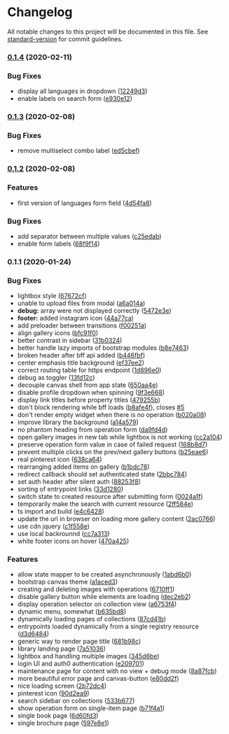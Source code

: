 # Changelog

All notable changes to this project will be documented in this file. See [standard-version](https://github.com/conventional-changelog/standard-version) for commit guidelines.

### [0.1.4](https://github.com/wikibus/www.wikibus.org/compare/v0.1.3...v0.1.4) (2020-02-11)


### Bug Fixes

* display all languages in dropdown ([12249d3](https://github.com/wikibus/www.wikibus.org/commit/12249d34f868c97b6c938313167cb45f03b36a03))
* enable labels on search form ([e930e12](https://github.com/wikibus/www.wikibus.org/commit/e930e1201376d7db302caa98638deb6039c13908))

### [0.1.3](https://github.com/wikibus/www.wikibus.org/compare/v0.1.2...v0.1.3) (2020-02-08)


### Bug Fixes

* remove multiselect combo label ([ed5cbef](https://github.com/wikibus/www.wikibus.org/commit/ed5cbef2c8028e07b617847552327cf47c51a875))

### [0.1.2](https://github.com/wikibus/www.wikibus.org/compare/v0.1.1...v0.1.2) (2020-02-08)


### Features

* first version of languages form field ([4d54fa8](https://github.com/wikibus/www.wikibus.org/commit/4d54fa84dd9193d7b6024b35d9e9689c4718c0da))


### Bug Fixes

* add separator between multiple values ([c25edab](https://github.com/wikibus/www.wikibus.org/commit/c25edab176cce3e17ba1a396252eb377394ea96e))
* enable form labels ([68f9f14](https://github.com/wikibus/www.wikibus.org/commit/68f9f146d32dd051277abf3bf35bed33c8a8fdef))

### 0.1.1 (2020-01-24)


### Bug Fixes

* lightbox style ([67672cf](https://github.com/wikibus/www.wikibus.org/commit/67672cf))
* unable to upload files from modal ([a6a014a](https://github.com/wikibus/www.wikibus.org/commit/a6a014a))
* **debug:** array were not displayed correctly ([5472e3e](https://github.com/wikibus/www.wikibus.org/commit/5472e3e))
* **footer:** added instagram icon ([44a77ca](https://github.com/wikibus/www.wikibus.org/commit/44a77ca))
* add preloader between transitions ([f00251a](https://github.com/wikibus/www.wikibus.org/commit/f00251a))
* align gallery icons ([bfc91f0](https://github.com/wikibus/www.wikibus.org/commit/bfc91f0))
* better contrast in sidebar ([31b0324](https://github.com/wikibus/www.wikibus.org/commit/31b0324))
* better handle lazy imports of bootstrap modules ([b8e7463](https://github.com/wikibus/www.wikibus.org/commit/b8e7463))
* broken header after bff api added ([b446fbf](https://github.com/wikibus/www.wikibus.org/commit/b446fbf))
* center emphasis title background ([ef37ee2](https://github.com/wikibus/www.wikibus.org/commit/ef37ee2))
* correct routing table for https endpoint ([1d896e0](https://github.com/wikibus/www.wikibus.org/commit/1d896e0))
* debug as toggler ([13fd12c](https://github.com/wikibus/www.wikibus.org/commit/13fd12c))
* decouple canvas shell from app state ([650aa4e](https://github.com/wikibus/www.wikibus.org/commit/650aa4e))
* disable profile dropdown when spinning ([9f3e668](https://github.com/wikibus/www.wikibus.org/commit/9f3e668))
* display link titles before property titles ([479255b](https://github.com/wikibus/www.wikibus.org/commit/479255b))
* don't block rendering while bff loads ([b8afe4f](https://github.com/wikibus/www.wikibus.org/commit/b8afe4f)), closes [#5](https://github.com/wikibus/www.wikibus.org/issues/5)
* don't render empty widget when there is no operation ([b020a08](https://github.com/wikibus/www.wikibus.org/commit/b020a08))
* improve library the background ([a14a579](https://github.com/wikibus/www.wikibus.org/commit/a14a579))
* no phantom heading from operation form ([da9fd4d](https://github.com/wikibus/www.wikibus.org/commit/da9fd4d))
* open gallery images in new tab while lightbox is not working ([cc2a104](https://github.com/wikibus/www.wikibus.org/commit/cc2a104))
* preserve operation form value in case of failed request ([168b8d7](https://github.com/wikibus/www.wikibus.org/commit/168b8d7))
* prevent multiple clicks on the prev/next gallery buttons ([b25eae6](https://github.com/wikibus/www.wikibus.org/commit/b25eae6))
* real pinterest icon ([638ca64](https://github.com/wikibus/www.wikibus.org/commit/638ca64))
* rearranging added items on gallery ([b1bdc78](https://github.com/wikibus/www.wikibus.org/commit/b1bdc78))
* redirect callback should set authenticated state ([2bbc784](https://github.com/wikibus/www.wikibus.org/commit/2bbc784))
* set auth header after silent auth ([88253f8](https://github.com/wikibus/www.wikibus.org/commit/88253f8))
* sorting of entrypoint links ([33d1280](https://github.com/wikibus/www.wikibus.org/commit/33d1280))
* switch state to created resource after submitting form ([0024a1f](https://github.com/wikibus/www.wikibus.org/commit/0024a1f))
* temporarily make the search with current resource ([2ff584e](https://github.com/wikibus/www.wikibus.org/commit/2ff584e))
* ts import and build ([e4c6428](https://github.com/wikibus/www.wikibus.org/commit/e4c6428))
* update the url in browser on loading more gallery content ([2ac0766](https://github.com/wikibus/www.wikibus.org/commit/2ac0766))
* use cdn jquery ([c1f558e](https://github.com/wikibus/www.wikibus.org/commit/c1f558e))
* use local backrounnd ([cc7a313](https://github.com/wikibus/www.wikibus.org/commit/cc7a313))
* white footer icons on hover ([470a425](https://github.com/wikibus/www.wikibus.org/commit/470a425))


### Features

* allow state mapper to be created asynchronously ([1abd6b0](https://github.com/wikibus/www.wikibus.org/commit/1abd6b0))
* bootstrap canvas theme ([a1aced3](https://github.com/wikibus/www.wikibus.org/commit/a1aced3))
* creating and deleting images with operations ([6710ff1](https://github.com/wikibus/www.wikibus.org/commit/6710ff1))
* disable gallery button while elements are loading ([dec2eb2](https://github.com/wikibus/www.wikibus.org/commit/dec2eb2))
* display operation selector on collection view ([a6753f4](https://github.com/wikibus/www.wikibus.org/commit/a6753f4))
* dynamic menu, somewhat ([b635bd8](https://github.com/wikibus/www.wikibus.org/commit/b635bd8))
* dynamically loading pages of collections ([87cd41b](https://github.com/wikibus/www.wikibus.org/commit/87cd41b))
* entrypoints loaded dynamically from a single registry resource ([d3d6484](https://github.com/wikibus/www.wikibus.org/commit/d3d6484))
* generic way to render page title ([681b98c](https://github.com/wikibus/www.wikibus.org/commit/681b98c))
* library landing page ([7a51036](https://github.com/wikibus/www.wikibus.org/commit/7a51036))
* lightbox and handling multiple images ([345d6be](https://github.com/wikibus/www.wikibus.org/commit/345d6be))
* login UI and auth0 authentication ([e209701](https://github.com/wikibus/www.wikibus.org/commit/e209701))
* maintenance page for content with no view + debug mode ([8a87fcb](https://github.com/wikibus/www.wikibus.org/commit/8a87fcb))
* more beautiful error page and canvas-button ([e80dd2f](https://github.com/wikibus/www.wikibus.org/commit/e80dd2f))
* nice loading screen ([2b72dc4](https://github.com/wikibus/www.wikibus.org/commit/2b72dc4))
* pinterest icon ([90d2ea9](https://github.com/wikibus/www.wikibus.org/commit/90d2ea9))
* search sidebar on collections ([533b677](https://github.com/wikibus/www.wikibus.org/commit/533b677))
* show operation form on single-item page ([b71f4a1](https://github.com/wikibus/www.wikibus.org/commit/b71f4a1))
* single book page ([6d60fd3](https://github.com/wikibus/www.wikibus.org/commit/6d60fd3))
* single brochure page ([597e8e1](https://github.com/wikibus/www.wikibus.org/commit/597e8e1))
